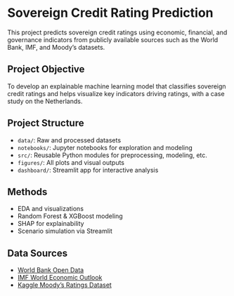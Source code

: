 # Sovereign Credit Rating Prediction

This project predicts sovereign credit ratings using economic, financial, and governance indicators from publicly available sources such as the World Bank, IMF, and Moody’s datasets.

## Project Objective
To develop an explainable machine learning model that classifies sovereign credit ratings and helps visualize key indicators driving ratings, with a case study on the Netherlands.

## Project Structure
- `data/`: Raw and processed datasets
- `notebooks/`: Jupyter notebooks for exploration and modeling
- `src/`: Reusable Python modules for preprocessing, modeling, etc.
- `figures/`: All plots and visual outputs
- `dashboard/`: Streamlit app for interactive analysis

## Methods
- EDA and visualizations
- Random Forest & XGBoost modeling
- SHAP for explainability
- Scenario simulation via Streamlit

## Data Sources
- [World Bank Open Data](https://data.worldbank.org)
- [IMF World Economic Outlook](https://www.imf.org/en/Data)
- [Kaggle Moody’s Ratings Dataset](https://www.kaggle.com/...)

